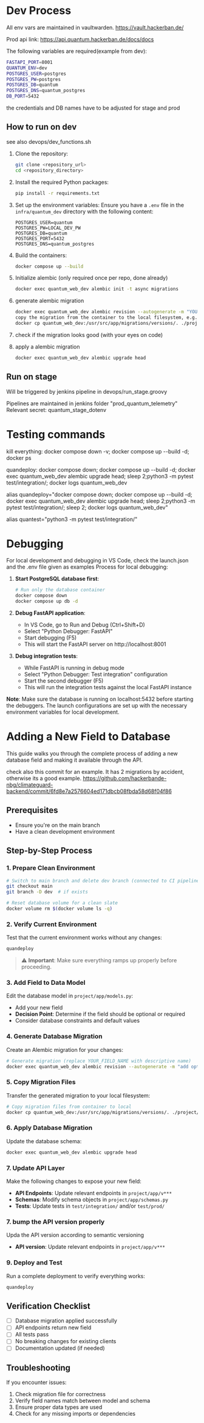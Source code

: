 # Dev Process 

All env vars are maintained in vaultwarden.
https://vault.hackerban.de/


Prod api link: https://api.quantum.hackerban.de/docs/docs

The following variables are required(example from dev):
```bash
FASTAPI_PORT=8001
QUANTUM_ENV=dev
POSTGRES_USER=postgres
POSTGRES_PW=postgres
POSTGRES_DB=quantum
POSTGRES_DNS=quantum_postgres
DB_PORT=5432
```

the credentials and DB names have to be adjusted for stage and prod

## How to run on dev

see also devops/dev_functions.sh

1. Clone the repository:
    ```sh
    git clone <repository_url>
    cd <repository_directory>
    ```

1. Install the required Python packages:
    ```sh
    pip install -r requirements.txt
    ```

1. Set up the environment variables:
    Ensure you have a `.env` file in the `infra/quantum_dev` directory with the following content:
    ```dotenv
    POSTGRES_USER=quantum
    POSTGRES_PW=LOCAL_DEV_PW
    POSTGRES_DB=quantum
    POSTGRES_PORT=5432
    POSTGRES_DNS=quantum_postgres
    ```
   
1. Build the containers:
    ```sh
    docker compose up --build
    ```

1. Initialize alembic (only required once per repo, done already)
    ```sh
    docker exec quantum_web_dev alembic init -t async migrations
    ```

1. generate alembic migration
    ```sh
    docker exec quantum_web_dev alembic revision --autogenerate -m "YOUR_NAME"
    copy the migration from the container to the local filesystem, e.g.
    docker cp quantum_web_dev:/usr/src/app/migrations/versions/. ./project/migrations/versions/
    ```
1. check if the migration looks good (with your eyes on code)

1. apply a alembic migration
    ```sh
    docker exec quantum_web_dev alembic upgrade head
    ```
## Run on stage

Will be triggered by jenkins pipeline in devops/run_stage.groovy

Pipelines are maintained in jenkins folder "prod_quantum_telemetry"
Relevant secret: quantum_stage_dotenv

# Testing commands

kill everything:
docker compose down -v; docker compose up --build -d; docker ps

quandeploy:
docker compose down; docker compose up --build -d; docker exec quantum_web_dev alembic upgrade head; sleep 2;python3 -m pytest test/integration/; docker logs quantum_web_dev

alias quandeploy="docker compose down; docker compose up --build -d; docker exec quantum_web_dev alembic upgrade head; sleep 2;python3 -m pytest test/integration/; sleep 2; docker logs quantum_web_dev"

alias quantest="python3 -m pytest test/integration/"


# Debugging

For local development and debugging in VS Code, check the launch.json and the .env file given as examples
Process for local debugging:

1. **Start PostgreSQL database first**:
   ```bash
   # Run only the database container
   docker compose down
   docker compose up db -d
   ```

2. **Debug FastAPI application**:
   - In VS Code, go to Run and Debug (Ctrl+Shift+D)
   - Select "Python Debugger: FastAPI" 
   - Start debugging (F5)
   - This will start the FastAPI server on http://localhost:8001

3. **Debug integration tests**:
   - While FastAPI is running in debug mode
   - Select "Python Debugger: Test integration" configuration
   - Start the second debugger (F5)
   - This will run the integration tests against the local FastAPI instance

**Note**: Make sure the database is running on localhost:5432 before starting the debuggers. The launch configurations are set up with the necessary environment variables for local development.


# Adding a New Field to Database

This guide walks you through the complete process of adding a new database field and making it available through the API.

check also this commit for an example.
It has 2 migrations by accident, otherwise its a good example.
https://github.com/hackerbande-nbg/climateguard-backend/commit/6fd8e7a2576604ed171dbcb08fbda58d68f04f86

## Prerequisites
- Ensure you're on the main branch
- Have a clean development environment

## Step-by-Step Process


### 1. Prepare Clean Environment
```bash
# Switch to main branch and delete dev branch (connected to CI pipeline)
git checkout main
git branch -D dev  # if exists

# Reset database volume for a clean slate
docker volume rm $(docker volume ls -q)
```

### 2. Verify Current Environment
Test that the current environment works without any changes:
```bash
quandeploy
```
> ⚠️ **Important**: Make sure everything ramps up properly before proceeding.

### 3. Add Field to Data Model
Edit the database model in `project/app/models.py`:
- Add your new field
- **Decision Point**: Determine if the field should be optional or required
- Consider database constraints and default values

### 4. Generate Database Migration
Create an Alembic migration for your changes:
```bash
# Generate migration (replace YOUR_FIELD_NAME with descriptive name)
docker exec quantum_web_dev alembic revision --autogenerate -m "add optional YOUR_FIELD_NAME field"
```

### 5. Copy Migration Files
Transfer the generated migration to your local filesystem:
```bash
# Copy migration files from container to local
docker cp quantum_web_dev:/usr/src/app/migrations/versions/. ./project/migrations/versions/
```

### 6. Apply Database Migration
Update the database schema:
```bash
docker exec quantum_web_dev alembic upgrade head
```

### 7. Update API Layer
Make the following changes to expose your new field:

- **API Endpoints**: Update relevant endpoints in `project/app/v***`
- **Schemas**: Modify schema objects in `project/app/schemas.py`
- **Tests**: Update tests in `test/integration/` and/or `test/prod/`

### 7. bump the API version properly
Upda the API version according to semantic versioning

- **API version**: Update relevant endpoints in `project/app/v***`


### 9. Deploy and Test
Run a complete deployment to verify everything works:
```bash
quandeploy
```

## Verification Checklist
- [ ] Database migration applied successfully
- [ ] API endpoints return new field
- [ ] All tests pass
- [ ] No breaking changes for existing clients
- [ ] Documentation updated (if needed)

## Troubleshooting
If you encounter issues:
1. Check migration file for correctness
2. Verify field names match between model and schema
3. Ensure proper data types are used
4. Check for any missing imports or dependencies
